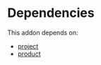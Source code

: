 # Dependencies

This addon depends on:

- [project](https://github.com/bringout/oca-ocb-project)
- [product](https://github.com/bringout/oca-ocb-sale)
